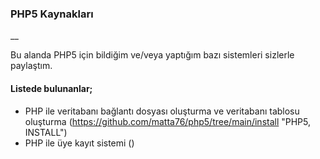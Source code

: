 ### PHP5 Kaynakları

__

Bu alanda PHP5 için bildiğim ve/veya yaptığım bazı sistemleri sizlerle paylaştım.

#### Listede bulunanlar;

- PHP ile veritabanı bağlantı dosyası oluşturma ve veritabanı tablosu oluşturma (https://github.com/matta76/php5/tree/main/install "PHP5, INSTALL")
- PHP ile üye kayıt sistemi ()
